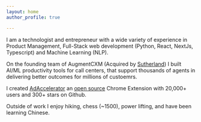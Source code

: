 ```yaml
---
layout: home
author_profile: true

---
```


I am a technologist and entrepreneur with a wide variety of experience in Product Management, Full-Stack web development (Python, React, NextJs, Typescript) and Machine Learning (NLP).

On the founding team of AugmentCXM (Acquired by [Sutherland](https://www.sutherlandglobal.com/)) I built AI/ML productivity tools for call centers, that support thousands of agents in delivering better outcomes for millions of custoemrs.

I created [AdAccelerator](https://chromewebstore.google.com/detail/ad-accelerator/gpboiedfklodfhngobidfjecdpmccehg?authuser=0&hl=en) an [open source](https://github.com/rkk3/ad-accelerator) Chrome Extension with 20,000+ users and 300+ stars on Github. 


Outside of work I enjoy hiking, chess (~1500), power lifting, and have been learning Chinese. 
